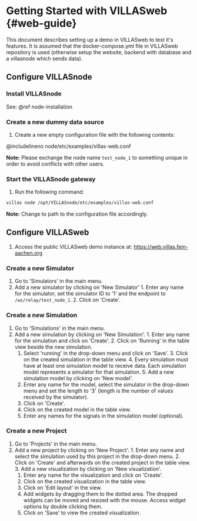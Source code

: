 # Getting Started with VILLASweb {#web-guide}

This document describes setting up a demo in VILLASweb to test it's features. It is assumed that the docker-compose.yml file in VILLASweb repository is used (otherwise setup the website, backend with database and a villasnode which sends data).

## Configure VILLASnode

### Install VILLASnode

See: @ref node-installation

### Create a new dummy data source

1. Create a new empty configuration file with the following contents:

@includelineno node/etc/examples/villas-web.conf

**Note:** Please exchange the node name `test_node_1` to something unique in order to avoid conflicts with other users.

### Start the VILLASnode gateway

1. Run the following command:

```bash
villas node /opt/VILLASnode/etc/examples/villas-web.conf
```

**Note:** Change to path to the configuration file accordingly.

## Configure VILLASweb

1. Access the public VILLASweb demo instance at: https://web.villas.fein-aachen.org

### Create a new Simulator

1. Go to 'Simulators' in the main menu.
  1. Add a new simulator by clicking on 'New Simulator'
    1. Enter any name for the simulator, set the simulator ID to '1' and the endpoint to `/ws/relay/test_node_1`.
    2. Click on 'Create'.

### Create a new Simulation

1. Go to 'Simulations' in the main menu.
  1. Add a new simulation by clicking on 'New Simulation'.
    1. Enter any name for the simulation and click on 'Create'.
    2. Click on 'Running' in the table view beside the new simulation.
      1. Select 'running' in the drop-down menu and click on 'Save'.
    3. Click on the created simulation in the table view.
    4. Every simulation must have at least one simulation model to receive data. Each simulation model represents a simulator for that simulation.
    5. Add a new simulation model by clicking on 'New model'.
      1. Enter any name for the model, select the simulator in the drop-down menu and set the length to '3' (length is the number of values received by the simulator).
      2. Click on 'Create'.
      3. Click on the created model in the table view.
      4. Enter any names for the signals in the simulation model (optional).

### Create a new Project

1. Go to 'Projects' in the main menu.
  1. Add a new project by clicking on 'New Project'.
    1. Enter any name and select the simulation used by this project in the drop-down menu.
    2. Click on 'Create' and afterwards on the created project in the table view.
    3. Add a new visualization by clicking on 'New visualization'.
      1. Enter any name for the visualization and click on 'Create'.
      2. Click on the created visualization in the table view.
      3. Click on 'Edit layout' in the view.
      4. Add widgets by dragging them to the dotted area. The dropped widgets can be moved and resized with the mouse. Access widget options by double clicking them.
      5. Click on 'Save' to view the created visualization.
